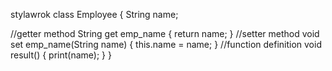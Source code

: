 stylawrok
class Employee {
   String name;
   
   //getter method
   String get emp_name {
      return name;
   }
   //setter method
   void set emp_name(String name) {
      this.name = name;
   }
   //function definition
   void result() {
      print(name);
   }
}
